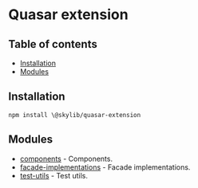 # Quasar extension

## Table of contents

- [Installation](#installation)
- [Modules](#modules)

## <a name="installation"></a>Installation

    npm install \@skylib/quasar-extension

## <a name="modules"></a>Modules

- [components](https://ilyub.github.io/quasar-extension/modules/components_index_extras.html) - Components.
- [facade-implementations](https://ilyub.github.io/quasar-extension/modules/facade_implementations.html) - Facade implementations.
- [test-utils](https://ilyub.github.io/quasar-extension/modules/test_utils.html) - Test utils.
